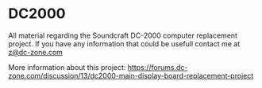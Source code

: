 # DC2000

All material regarding the Soundcraft DC-2000 computer replacement project.
If you have any information that could be usefull contact me at z@dc-zone.com

More information about this project:
https://forums.dc-zone.com/discussion/13/dc2000-main-display-board-replacement-project
